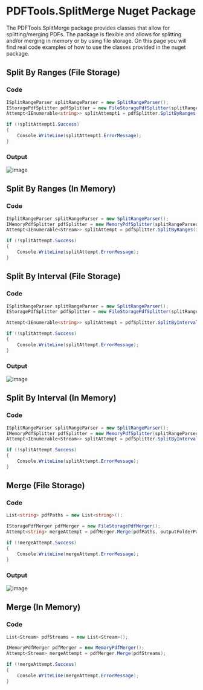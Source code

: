 # PDFTools.SplitMerge Nuget Package
The PDFTools.SplitMerge package provides classes that allow for splitting/merging PDFs. The package is flexible and allows for splitting and/or merging in memory or by using file storage. On this page you will find real code examples of how to use the classes provided in the nuget package.

## Split By Ranges (File Storage)
### Code
```csharp
ISplitRangeParser splitRangeParser = new SplitRangeParser();
IStoragePdfSplitter pdfSplitter = new FileStoragePdfSplitter(splitRangeParser);
Attempt<IEnumerable<string>> splitAttempt1 = pdfSplitter.SplitByRanges(inputPdfPath, outputFolderPath, "1,3-5,8-16");

if (!splitAttempt1.Success)
{
    Console.WriteLine(splitAttempt1.ErrorMessage);
}
```

### Output
![image](https://github.com/user-attachments/assets/3b4e0435-ec5c-4a06-aab4-d87aa0b3bb85)

## Split By Ranges (In Memory)
### Code
```csharp
ISplitRangeParser splitRangeParser = new SplitRangeParser();
IMemoryPdfSplitter pdfSplitter = new MemoryPdfSplitter(splitRangeParser);
Attempt<IEnumerable<Stream>> splitAttempt = pdfSplitter.SplitByRanges(inputPdfStream, "1,3-5,8-16");

if (!splitAttempt.Success)
{
    Console.WriteLine(splitAttempt.ErrorMessage);
}
```

## Split By Interval (File Storage)
### Code
```csharp
ISplitRangeParser splitRangeParser = new SplitRangeParser();
IStoragePdfSplitter pdfSplitter = new FileStoragePdfSplitter(splitRangeParser);

Attempt<IEnumerable<string>> splitAttempt = pdfSplitter.SplitByInterval(inputPdfPath, 15, outputFolderPath);

if (!splitAttempt.Success)
{
    Console.WriteLine(splitAttempt.ErrorMessage);
}
```

### Output
![image](https://github.com/user-attachments/assets/70a58081-ff4e-4cc2-a297-902ab57ad5ee)


## Split By Interval (In Memory)
### Code
```csharp
ISplitRangeParser splitRangeParser = new SplitRangeParser();
IMemoryPdfSplitter pdfSplitter = new MemoryPdfSplitter(splitRangeParser);
Attempt<IEnumerable<Stream>> splitAttempt = pdfSplitter.SplitByInterval(inputPdfStream, 5);

if (!splitAttempt.Success)
{
    Console.WriteLine(splitAttempt.ErrorMessage);
}
```

## Merge (File Storage)
### Code
```csharp
List<string> pdfPaths = new List<string>();

IStoragePdfMerger pdfMerger = new FileStoragePdfMerger();
Attempt<string> mergeAttempt = pdfMerger.Merge(pdfPaths, outputFolderPath);

if (!mergeAttempt.Success)
{
    Console.WriteLine(mergeAttempt.ErrorMessage);
}
```

### Output
![image](https://github.com/user-attachments/assets/184774ce-4700-4dc0-977c-dde359cfc890)


## Merge (In Memory)
### Code
```csharp
List<Stream> pdfStreams = new List<Stream>();

IMemoryPdfMerger pdfMerger = new MemoryPdfMerger();
Attempt<Stream> mergeAttempt = pdfMerger.Merge(pdfStreams);

if (!mergeAttempt.Success)
{
    Console.WriteLine(mergeAttempt.ErrorMessage);
}
```

